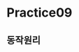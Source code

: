 
# Practice09
##  동작원리
### 
<!--stackedit_data:
eyJoaXN0b3J5IjpbMTY0NTcyODA2OCw2MTUxMzY0NDAsNzU4MD
IyNDMxXX0=
-->